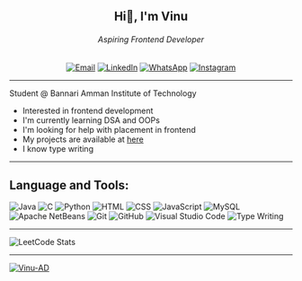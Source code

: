 <div align= "center">
<h2>Hi👋, I'm Vinu</h2>
<h6>Aspiring Frontend Developer</h6>
  
[![Email](https://img.shields.io/badge/Email-D14836?style=flat&logo=gmail&logoColor=white)](mailto:vinu882368@gmail.com)
[![LinkedIn](https://img.shields.io/badge/LinkedIn-0077B5?style=flat&logo=linkedin&logoColor=white)](https://www.linkedin.com/in/vinu-vinu/)
[![WhatsApp](https://img.shields.io/badge/WhatsApp-25D366?style=flat&logo=whatsapp&logoColor=white)](https://wa.me/9500882368)
[![Instagram](https://img.shields.io/badge/Instagram-E4405F?style=flat&logo=instagram&logoColor=white)](https://instagram.com/vinu_v_ofcl/)

</div>

--- 

Student @ Bannari Amman Institute of Technology
- Interested in frontend development
- I'm currently learning DSA and OOPs
- I'm looking for help with placement in frontend
- My projects are available at [here](https://github.com/Vinu-AD)
- I know type writing

---

## Language and Tools:
![Java](https://img.icons8.com/color/48/java-coffee-cup-logo--v1.png)
![C](https://img.icons8.com/color/48/c-programming.png)
![Python](https://img.icons8.com/fluency/50/python.png)
![HTML](https://img.icons8.com/color/48/html-5--v1.png)
![CSS](https://img.icons8.com/color/48/css3.png)
![JavaScript](https://img.icons8.com/color/48/javascript.png)
![MySQL](https://img.icons8.com/color/48/mysql-logo.png)
![Apache NetBeans](https://img.icons8.com/color/48/apache-netbeans.png)
![Git](https://img.icons8.com/color/48/git.png)
![GitHub](https://img.icons8.com/ios-glyphs/60/github.png)
![Visual Studio Code](https://img.icons8.com/fluency/50/visual-studio-code-2019.png)
![Type Writing](https://img.icons8.com/color/48/typewriter-with-tablet.png)

--- 

![LeetCode Stats](https://leetcard.jacoblin.cool/vinu-ad?theme=light&font=Cambo&ext=heatmap)

--- 

[![Vinu-AD](https://github-readme-activity-graph.vercel.app/graph?username=Vinu-AD&bg_color=000000&color=ffffff&line=27dd5e&point=9e8f8f&area=true&hide_border=true)](https://github.com/ashutosh00710/github-readme-activity-graph)
